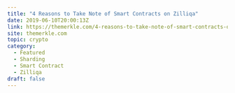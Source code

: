 ```yaml
---
title: "4 Reasons to Take Note of Smart Contracts on Zilliqa"
date: 2019-06-10T20:00:13Z
link: https://themerkle.com/4-reasons-to-take-note-of-smart-contracts-on-zilliqa/?utm_medium=RSS&utm_source=hune
site: themerkle.com
topic: crypto
category:
  - Featured
  - Sharding
  - Smart Contract
  - Zilliqa
draft: false
---
```


